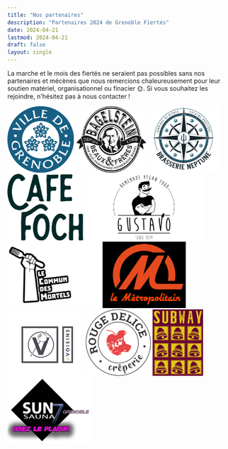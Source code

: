```yaml
---
title: "Nos partenaires"
description: "Partenaires 2024 de Grenoble Fiertés"
date: 2024-04-21
lastmod: 2024-04-21
draft: false
layout: single
---
```


La marche et le mois des fiertés ne seraient pas possibles sans nos partenaires et mécènes que nous remercions chaleureusement pour leur soutien matériel, organisationnel ou finacier 🌞.
Si vous souhaitez les rejoindre, n'hésitez pas à nous contacter !

<a target="_blank" href="https://www.grenoble.fr/"><img alt="Ville de Grenoble" class="partenaire" src="ville-de-grenoble.png" height="150" loading="lazy"/></a>
<a target="_blank" href="https://www.bagelstein.com/"><img alt="Bagelstein" class="partenaire" src="bagelstein.jpg" height="150" loading="lazy"/></a>
<a target="_blank" href="https://www.brasserieneptune.fr/"><img alt="Brasserie Neptune" class="partenaire" src="brasserie-neptune.png" height="150" loading="lazy"/></a>
<a target="_blank" href="https://cafefoch.fr/"><img alt="Café Foch" class="partenaire" src="cafe-foch.png" height="150" loading="lazy"/></a>
<a target="_blank" href="https://www.facebook.com/GustavoVegan"><img alt="Gustavo" class="partenaire" src="gustavo.png" height="150" loading="lazy"/></a>
<a target="_blank" href="https://lecommundesmortels.fr/"><img alt="Le Commun des Mortels" class="partenaire" src="lcdm.jpg" height="150" loading="lazy"/></a>
<a target="_blank" href="https://lemetropolitain.fr/"><img alt="Le Métropolitain" class="partenaire" src="le-metropolitain.jpg" height="150" loading="lazy"/></a>
<a target="_blank" href="https://www.facebook.com/laugusterestaurant/"><img alt="Les Voisins" class="partenaire" src="les-voisins.jpg" height="150" loading="lazy"/></a>
<a target="_blank" href="https://creperierougedelice.fr/"><img alt="Crèperie Rouge Délice" class="partenaire" src="logo-rouge-delice.png" height="150" loading="lazy"/></a>
<a target="_blank" href="https://www.facebook.com/subgrenoble/"><img alt="Bar le Subway" class="partenaire" src="subway.jpg" height="150" loading="lazy"/></a>
<a target="_blank" href="https://sun7sauna.com/"><img alt="Le Sun-7" class="partenaire" src="sun-7.png" height="150" loading="lazy"/></a>
